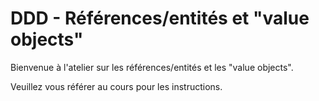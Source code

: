 # DDD - Références/entités et "value objects"

Bienvenue à l'atelier sur les références/entités et les "value objects".

Veuillez vous référer au cours pour les instructions.
